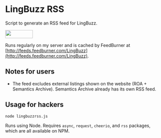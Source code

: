 LingBuzz RSS
============

Script to generate an RSS feed for LingBuzz.

<a href="http://feeds.feedburner.com/LingBuzz"><img src="http://feeds.feedburner.com/~fc/LingBuzz?bg=FF6600&amp;fg=444444&amp;anim=0" height="26" width="88" style="border:0" alt="" /></a>

Runs regularly on my server and is cached by FeedBurner at [http://feeds.feedburner.com/LingBuzz](http://feeds.feedburner.com/LingBuzz).

Notes for users
---------------

* The feed excludes external listings shown on the website (ROA + Semantics Archive). Semantics Archive already has its own RSS feed.

Usage for hackers
-----------------

	node lingbuzzrss.js

Runs using Node. Requires `async`, `request`, `cheerio`, and `rss` packages, which are all available on NPM.

